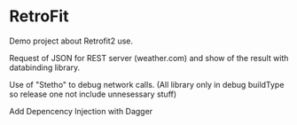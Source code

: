 # RetroFit

Demo project about Retrofit2 use.

Request of JSON for REST server (weather.com) and show of the result with databinding library.

Use of "Stetho" to debug network calls.
(All library only in debug buildType so release one not include unnesessary stuff)


Add Depencency Injection with Dagger
